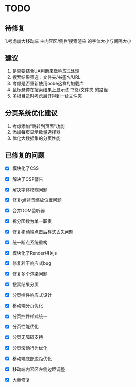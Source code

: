 # TODO

## 待修复

1.考虑加大移动端 主内容区/侧栏/搜索渲染 的字体大小与间隔大小



## 建议
1. 是否要结合UA判断来做响应式处理
2. 搜索结果筛选：文件夹/书签名/URL
3. 考虑是否重新使用oobe这样的加载库
4. 鼠标悬停在搜索结果上显示该 书签/文件夹 的路径
5. 多根目录时考虑展开得到一级文件夹

## 分页系统优化建议
1. 考虑添加"跳转到页面"功能
2. 添加每页显示数量选择器
3. 优化大数据集的分页性能


## 已修复的问题

- [x] 模块化了CSS

- [x] 解决了CSP警告

- [x] 解决字体模糊问题

- [x] 修复gif背景缩放位置问题

- [x] 合并DOM监听器

- [x] 拆分函数为单一职责

- [x] 修复移动端点击后样式丢失问题

- [x] 统一断点系统重构

- [x] 模块化了Render相关js

- [x] 修复若干响应式bug

- [x] 修复多个渲染问题

- [x] 搜索结果分页

- [x] 分页控件响应式设计

- [x] 移动端分页优化

- [x] 分页控件样式统一

- [x] 分页性能优化

- [x] 分页无障碍支持

- [x] 分页滚动行为优化

- [x] 移动端底部边距优化

- [x] 移动端内容区左侧边距调整

- [x] 大量修复
